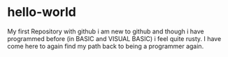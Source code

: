 # hello-world
My first Repository with github
i am new to github and though i have programmed before (in BASIC and VISUAL BASIC) i feel quite rusty.
I have come here to again find my path back to being a programmer again.
